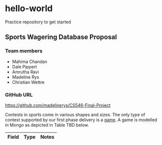# hello-world
Practice repository to get started

## Sports Wagering Database Proposal

### Team members

- Mahima Chandan
- Dale Pippert
- Amrutha Ravi
- Madeline Rys
- Christian Wettre

### GitHub URL

https://github.com/madelinerys/CS546-Final-Project

Contests in sports come in various shapes and sizes. The only type of contest
supported by our first phase delivery is a <a href=#game>game</a>. A game is
modelled in Mongo as depicted in Table TBD below.

<table>
  <thead>
    <tr>
      <th>Field</th><th>Type</th><th>Notes</th>
    </tr>
  </thead>
</table>

